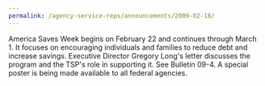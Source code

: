 ```yaml
---
permalink: /agency-service-reps/announcements/2009-02-18/
---
```


America Saves Week begins on February 22 and continues through March 1. It focuses on encouraging individuals and families to reduce debt and increase savings. Executive Director Gregory Long's letter discusses the program and the TSP's role in supporting it. <span style="strikethrough">See Bulletin 09-4</span>. A special poster is being made available to all federal agencies.
